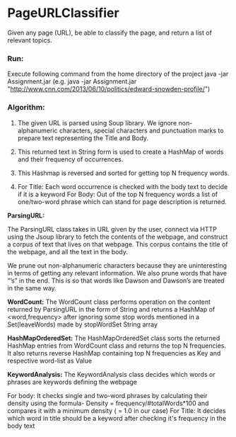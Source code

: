 # PageURLClassifier
Given any page (URL), be able to classify the page, and return a list of relevant topics.

### Run:
Execute following command from the home directory of the project
java -jar Assignment.jar <URL> (e.g. java -jar Assignment.jar "http://www.cnn.com/2013/06/10/politics/edward-snowden-profile/")
 
### Algorithm:

1. The given URL is parsed using Soup library. We ignore non-alphanumeric characters, special characters and punctuation marks to prepare text representing the Title and Body.

2. This returned text in String form is used to create a HashMap of words and their frequency of occurrences.
   
3. This Hashmap is reversed and sorted for getting top N frequency words.

4. For Title: Each word occurrence is checked with the body text to decide if it is a keyword
For Body:  Out of the top N frequency words a list of one/two-word phrase which can stand for page description is returned.

**ParsingURL:**

The ParsingURL class takes in URL given by the user, connect via HTTP using the Jsoup library to fetch the contents of the webpage, and construct a corpus of text that lives on that webpage. This corpus contains the title of the webpage, and all the text in the body. 

We prune out non-alphanumeric characters because they are uninteresting in terms of getting any relevant information. We also prune words that have “’s” in the end. This is so that words like Dawson and Dawson’s are treated in the same way. 


**WordCount:**
The WordCount class performs operation on the content returned by ParsingURL in the form of String and returns a HashMap of <word,frequency> after ignoring some stop words mentioned in a Set(leaveWords) made by stopWordSet String array

**HashMapOrderedSet:**
The HashMapOrderedSet class sorts the returned HashMap entries from WordCount class and returns the top N frequencies.
It also returns reverse HashMap containing top N frequencies as Key and respective word-list as Value

**KeywordAnalysis:**
The KeywordAnalysis class decides which words or phrases are keywords defining the webpage

For body: It checks single and two-word phrases by calculating their density using the formula-
Density = frequency/#totalWords*100 and compares it with a minimum density ( = 1.0 in our case)
For Title: It decides which word in title should be a keyword after checking it's frequency in the body text
